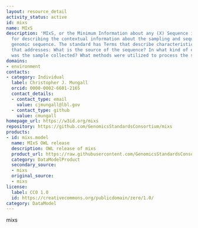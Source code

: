 ```yaml
---
layout: resource_detail
activity_status: active
id: mixs
name: MIxS
description: 'MIxS, or the Minimum Information about any (X) Sequence is a standard
  for describing the contextual information about the sampling and sequencing of any
  genomic sequence. The standard has Terms that describe characteristics of a sample
  that addresses: What is the source of the sequence? In what kind of environment
  was the sample collected? What methods were utilized to process the sample?'
domains:
- environment
contacts:
- category: Individual
  label: Christopher J. Mungall
  orcid: 0000-0002-6601-2165
  contact_details:
  - contact_type: email
    value: cjmungall@lbl.gov
  - contact_type: github
    value: cmungall
homepage_url: https://w3id.org/mixs
repository: https://github.com/GenomicsStandardsConsortium/mixs
products:
- id: mixs.model
  name: MIxS OWL release
  description: OWL release of mixs
  product_url: https://raw.githubusercontent.com/GenomicsStandardsConsortium/mixs/refs/heads/main/project/owl/mixs.owl.ttl
  category: DataModelProduct
  secondary_source:
  - mixs
  original_source:
  - mixs
license:
  label: CC0 1.0
  id: https://creativecommons.org/publicdomain/zero/1.0/
category: DataModel
---
```


mixs
